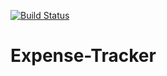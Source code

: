 [![Build Status](https://travis-ci.org/vin0010/Expense-Tracker.svg?branch=master)](https://travis-ci.org/vin0010/Expense-Tracker)
# Expense-Tracker
